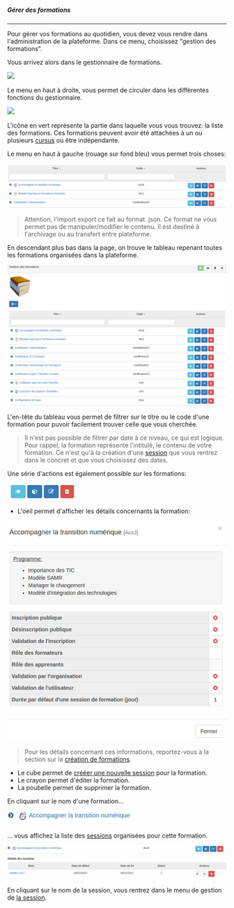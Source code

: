 ##### Gérer des formations
---
Pour gérer vos formations au quotidien, vous devez vous rendre dans l'administration de la plateforme. Dans ce menu, choisissez "gestion des formations".

Vous arrivez alors dans le gestionnaire de formations.

![](images/cursus-fig23.png)

Le menu en haut à droite, vous permet de circuler dans les différentes fonctions du gestionnaire.

![](images/cursus-fig24.png)

L'icône en vert représente la partie dans laquelle vous vous trouvez: la liste des formations.
Ces formations peuvent avoir été attachées à un ou plusieurs  [cursus](admin-cursus.md) ou être indépendante.

Le menu en haut à gauche (rouage sur fond bleu) vous permet trois choses:

![](images/cursus-fig51.png)

> Attention, l'import export ce fait au format .json. Ce format ne vous permet pas de manipuler/modifier le contenu. Il est destiné à l'archivage ou au transfert entre plateforme.

En descendant plus bas dans la page, on trouve le tableau repenant toutes les formations organisées dans la plateforme.

![](images/cursus-fig49.png)

L'en-tête du tableau vous permet de filtrer sur le titre ou le code d'une formation pour puvoir facilement trouver celle que vous cherchée.

>Il n'est pas possible de filtrer par date à ce niveau, ce qui est logique. Pour rappel, la formation représente l'intitulé, le contenu de votre formation. Ce n'est qu'à la création d'une [session](create-sessions.md) que vous rentrez dans le concret et que vous choisissez des dates. 

Une série d'actions est également possible sur les formations:

![](images/cursus-fig55.png)

* L'oeil permet d'afficher les détails concernants la formation:

![](images/cursus-fig56.png)

> Pour les détails concernant ces informations, reportez-vous à la section sur la [création de formations](create-sessions.md).

* Le cube permet de [crééer une nouvelle session](create-trainings.md) pour la formation.
* Le crayon permet d'éditer la formation. 
* La poubelle permet de supprimer la formation.

En cliquant sur le nom d'une formation...

![](images/cursus-fig57.png)

... vous affichez la liste des [sessions](admin-sessions.md) organisées pour cette formation.

![](images/cursus-fig52.png)

En cliquant sur le nom de la session, vous rentrez dans le menu de gestion de [la session](admin-sessions.md).







